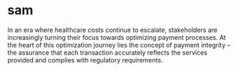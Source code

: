 # sam
In an era where healthcare costs continue to escalate, stakeholders are increasingly turning their focus towards optimizing payment processes. At the heart of this optimization journey lies the concept of payment integrity – the assurance that each transaction accurately reflects the services provided and complies with regulatory requirements. 
